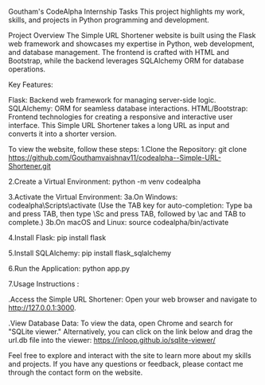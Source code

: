 Goutham's CodeAlpha Internship Tasks
This project highlights my work, skills, and projects in Python programming and development.

Project Overview
The Simple URL Shortener website is built using the Flask web framework and showcases my expertise in Python, web development, and database management. The frontend is crafted with HTML and Bootstrap, while the backend leverages SQLAlchemy ORM for database operations.

Key Features:

Flask: Backend web framework for managing server-side logic.
SQLAlchemy: ORM for seamless database interactions.
HTML/Bootstrap: Frontend technologies for creating a responsive and interactive user interface.
This Simple URL Shortener takes a long URL as input and converts it into a shorter version.

To view the website, follow these steps:
1.Clone the Repository:
git clone https://github.com/Gouthamvaishnav11/codealpha--Simple-URL-Shortener.git

2.Create a Virtual Environment:
python -m venv codealpha

3.Activate the Virtual Environment:
3a.On Windows:
codealpha\Scripts\activate
(Use the TAB key for auto-completion: Type ba and press TAB, then type \Sc and press TAB, followed by \ac and TAB to complete.)
3b.On macOS and Linux:
source codealpha/bin/activate

4.Install Flask:
pip install flask

5.Install SQLAlchemy:
pip install flask_sqlalchemy

6.Run the Application:
python app.py

7.Usage Instructions :

.Access the Simple URL Shortener:
Open your web browser and navigate to http://127.0.0.1:3000.

.View Database Data:
To view the data, open Chrome and search for "SQLite viewer." Alternatively, you can click on the link below and drag the url.db file into the viewer:
https://inloop.github.io/sqlite-viewer/

Feel free to explore and interact with the site to learn more about my skills and projects. If you have any questions or feedback, please contact me through the contact form on the website.
